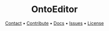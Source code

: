
<h1 align="center">
  <br>
      OntoEditor
  <br>
</h1>

<p align="center">
  <a href="mailto:ahmad.hemid@fit.fraunhofer.de">Contact</a> •
  <a href="#contributing">Contribute</a> •
<a href="https://ahemaid.github.io/OntoEditor/">Docs</a> •
  <a href="https://github.com/ahemaid/OntoEditor/issues">Issues</a> •
  <a href="#license">License</a>
</p>
